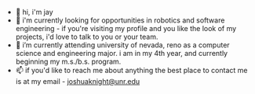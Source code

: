 - 👋 hi, i'm jay
- 👀 i'm currently looking for opportunities in robotics and software engineering - if you're visiting my profile and you like the look of my projects, i'd love to talk to you or your team.
- 🌱 i’m currently attending university of nevada, reno as a computer science and engineering major. i am in my 4th year, and currently beginning my m.s./b.s. program.
- 📫 if you'd like to reach me about anything the best place to contact me is at my email - joshuaknight@unr.edu

<!---
jrkre/jrkre is a ✨ special ✨ repository because its `README.md` (this file) appears on your GitHub profile.
You can click the Preview link to take a look at your changes.
--->
